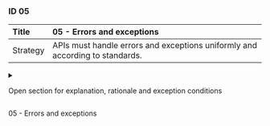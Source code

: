 ### ID 05

| Title    | __05 - Errors and exceptions__ |
| :----    | :---------- |
| Strategy | APIs must handle errors and exceptions uniformly and according to standards. |

<details><summary>

Open section for explanation, rationale and exception conditions 

</summary>

#### Explanation

Error messages must be specified according to the standardized error message format of RFC-9457 ([RFC 9457 - Problem Details for HTTP APIs](https://datatracker.ietf.org/doc/html/rfc9457)), as prescribed in API-46 in ASNO. The following attributes are mandatory for each error message:
+ _type_: contains a URI reference to the error type;
+ _title_: generic title for the error type;
+ _status_: the original HTTP status code provided by the server;
The default value 'about:blank' may be used if no URI reference for attribute 'type' can be given.

Example:
```json
{
  "type": "https://datatracker.ietf.org/doc/html/rfc7231#section-6.5.3",
  "title": "Forbidden”
  "status": 403
}
```

In addition to the mandatory attributes mentioned above, RFC-9457 specifies a number of optional attributes:
+ _detail_: additional detailed information about the error;
+ _instance_: URI of the call that caused the error.

RFC-9457 allows the error message to be extended with context-specific attributes to send additional information in the response to the consumer. An example of this is the sending of a so-called 'errorCode' by the application in question, which refers to a business rule of this application that indicates why the submitted request cannot be processed.

Errors and exceptions must be handled in accordance with the following guidelines:
1. The error message must be formulated abstractly and functionally so that every consumer understands it;
1. The (functional) error message must be in the payload (body) of the message;
1. The error message must not contain any (technical) implementation details (e.g. stack trace).

See [the appendix](../attachments/errorhandling.md) for a detailed description of a proposed mechanism for handling errors according to RFC-9457.


#### Rationale

This enables consistent and clear behavior for error messages.

#### Exceptions

n.a.

</details>


05 - Errors and exceptions


